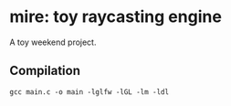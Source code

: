 # mire: toy raycasting engine
A toy weekend project.
## Compilation
```gcc main.c -o main -lglfw -lGL -lm -ldl```
